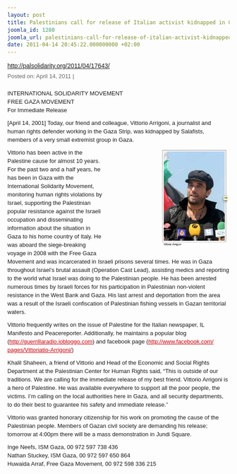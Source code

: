```yaml
---
layout: post
title: Palestinians call for release of Italian activist kidnapped in Gaza
joomla_id: 1280
joomla_url: palestinians-call-for-release-of-italian-activist-kidnapped-in-gaza
date: 2011-04-14 20:45:22.000000000 +02:00
---
```

<div dir="ltr">
<div><span style="font-family: Arial,Verdana,sans-serif;"><span style="line-height: 18px;"><a href="http://palsolidarity.org/2011/04/17643/" target="_blank">http://palsolidarity.org/2011/<wbr></wbr>04/17643/</a></span></span></div>
<div style="color: #666666; margin: 5px 0px 20px; font-family: Arial,Verdana,sans-serif; font-size: 13px; line-height: 19px;"><span>Posted on: April 14, 2011</span> |<span><span> </span><span> </span></span></div>
<div style="margin: 0px; padding: 0px 0px 10px; font-family: Arial,Verdana,sans-serif; font-size: 13px; line-height: 19px;">
<p style="margin: 0px 0px 10px;">INTERNATIONAL SOLIDARITY MOVEMENT<br />FREE GAZA MOVEMENT<br />For Immediate Release</p>
<p style="margin: 0px 0px 10px;">[April 14, 2001] Today, our friend and colleague, Vittorio Arrigoni, a  journalist and human rights defender working in the Gaza Strip, was  kidnapped by Salafists, members of a very small extremist group in Gaza.</p>
<div style="float: right; margin: 0px 0px 0px 5px; width: 284px;">
<p style="font-style: italic; font-size: 0.9em; padding: 0px 5px; margin: 0px 0px 10px;"><img style="float: right;" alt="Picture_1" src="images/stories/Picture_1.png" height="223" width="150" /><br style="clear: right;" /></p>
</div>
<div style="float: right; margin: 0px 0px 0px 5px; width: 284px;"></div>
<p style="margin: 0px 0px 10px;">Vittorio has  been active in the Palestine cause for almost 10 years. For the past  two and a half years, he has been in Gaza with the International  Solidarity Movement, monitoring human rights violations by Israel,  supporting the Palestinian popular resistance against the Israeli  occupation and disseminating information about the situation in Gaza to  his home country of Italy. He was aboard the siege-breaking voyage in  2008 with the Free Gaza Movement and was incarcerated in Israeli prisons  several times. He was in Gaza throughout Israel’s brutal assault  (Operation Cast Lead), assisting medics and reporting to the world what  Israel was doing to the Palestinian people. He has been arrested  numerous times by Israeli forces for his participation in Palestinian  non-violent resistance in the West Bank and Gaza. His last arrest and  deportation from the area was a result of the Israeli confiscation of  Palestinian fishing vessels in Gazan territorial waters.</p>
<p style="margin: 0px 0px 10px;">Vittorio frequently writes on the issue  of Palestine for the Italian newspaper, IL Manifesto and Peacereporter.  Additionally, he maintains a popular blog (<a href="http://guerrillaradio.iobloggo.com/" style="color: #c8000a; text-decoration: underline;" target="_blank">http://guerrillaradio.<wbr></wbr>iobloggo.com</a>) and facebook page (<a href="http://www.facebook.com/pages/Vittoriatio-Arrigoni/" style="color: #c8000a; text-decoration: underline;" target="_blank">http://www.facebook.com/<wbr></wbr>pages/Vittoriatio-Arrigoni/</a>)</p>
<p style="margin: 0px 0px 10px;">Khalil Shaheen, a friend of Vittorio  and Head of the Economic and Social Rights Department at the Palestinian  Center for Human Rights said, “This is outside of our traditions. We  are calling for the immediate release of my best friend. Vittorio  Arrigoni is a hero of Palestine. He was available everywhere to support  all the poor people, the victims. I’m calling on the local authorities  here in Gaza, and all security departments, to do their best to  guarantee his safety and immediate release.”</p>
<p style="margin: 0px 0px 10px;">Vittorio was granted honorary  citizenship for his work on promoting the cause of the Palestinian  people. Members of Gazan civil society are demanding his release;  tomorrow at 4:00pm there will be a mass demonstration in Jundi Square.</p>
<p style="margin: 0px 0px 10px;"><span style="font-size: 13px;"><span style="font-size: 13px;"><span style="font-size: small;">
<div style="font-family: arial;"><span style="font-family: arial,sans-serif;"><span style="border-collapse: collapse;">Inge Neefs, ISM Gaza, 00 972 597 738 436</span></span></div>
<div style="font-family: arial;"><span style="border-collapse: collapse; font-family: arial,sans-serif;">Nathan Stuckey, ISM Gaza, 00 972</span><span style="font-family: arial,sans-serif; font-size: 13px;"> 597 650 864</span></div>
<div style="font-family: arial;"><span style="font-family: arial,sans-serif;"><span style="border-collapse: collapse;">Huwaida Arraf, Free Gaza Movement, 00 972 </span></span><span style="font-family: arial,sans-serif; font-size: 13px;">598 336 215</span></div>
</span></span></span></p>
</div>
<br />
<div></div>
</div>
